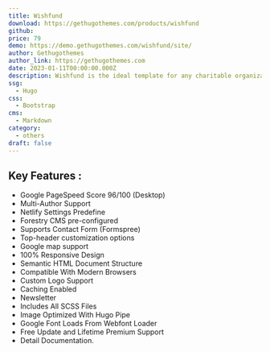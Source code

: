 ```yaml
---
title: Wishfund
download: https://gethugothemes.com/products/wishfund
github: 
price: 79
demo: https://demo.gethugothemes.com/wishfund/site/
author: Gethugothemes
author_link: https://gethugothemes.com
date: 2023-01-11T00:00:00.000Z
description: Wishfund is the ideal template for any charitable organization or foundation. This NGO website theme can promote your charity organization and gain more audience to expand the activities. 
ssg:
  - Hugo
css:
  - Bootstrap
cms:
  - Markdown
category:
  - others
draft: false
---
```


## Key Features :

- Google PageSpeed Score 96/100 (Desktop)
- Multi-Author Support
- Netlify Settings Predefine
- Forestry CMS pre-configured
- Supports Contact Form (Formspree)
- Top-header customization options
- Google map support
- 100% Responsive Design
- Semantic HTML Document Structure
- Compatible With Modern Browsers
- Custom Logo Support
- Caching Enabled
- Newsletter
- Includes All SCSS Files
- Image Optimized With Hugo Pipe
- Google Font Loads From Webfont Loader
- Free Update and Lifetime Premium Support
- Detail Documentation.